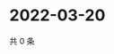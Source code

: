 # 2022-03-20

共 0 条

<!-- BEGIN WEIBO -->
<!-- 最后更新时间 Sun Mar 20 2022 18:01:28 GMT+0800 (China Standard Time) -->

<!-- END WEIBO -->
